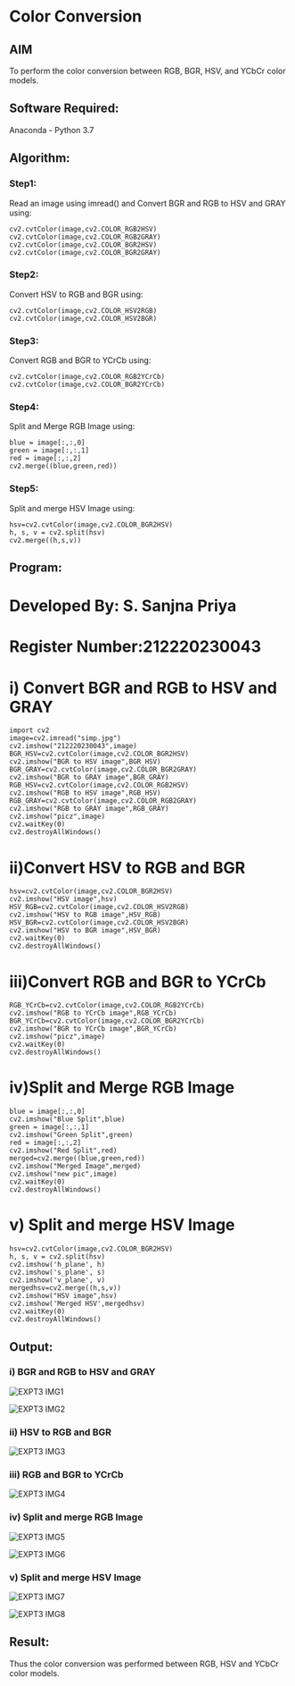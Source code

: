 # Color Conversion
## AIM
To perform the color conversion between RGB, BGR, HSV, and YCbCr color models.

## Software Required:
Anaconda - Python 3.7
## Algorithm:
### Step1:
Read an image using imread() and Convert BGR and RGB to HSV and GRAY
using:
```
cv2.cvtColor(image,cv2.COLOR_RGB2HSV)
cv2.cvtColor(image,cv2.COLOR_RGB2GRAY)
cv2.cvtColor(image,cv2.COLOR_BGR2HSV)
cv2.cvtColor(image,cv2.COLOR_BGR2GRAY)
```

### Step2:
Convert HSV to RGB and BGR
using:
```
cv2.cvtColor(image,cv2.COLOR_HSV2RGB)
cv2.cvtColor(image,cv2.COLOR_HSV2BGR)
```

### Step3:
Convert RGB and BGR to YCrCb
using:
```
cv2.cvtColor(image,cv2.COLOR_RGB2YCrCb)
cv2.cvtColor(image,cv2.COLOR_BGR2YCrCb)
```

### Step4:
Split and Merge RGB Image
using:
```
blue = image[:,:,0]
green = image[:,:,1]
red = image[:,:,2]
cv2.merge((blue,green,red))
```

### Step5:
Split and merge HSV Image
using:
```
hsv=cv2.cvtColor(image,cv2.COLOR_BGR2HSV)
h, s, v = cv2.split(hsv)
cv2.merge((h,s,v))
```

## Program:

# Developed By: S. Sanjna Priya
# Register Number:212220230043
# i) Convert BGR and RGB to HSV and GRAY
```
import cv2
image=cv2.imread("simp.jpg")
cv2.imshow("212220230043",image)
BGR_HSV=cv2.cvtColor(image,cv2.COLOR_BGR2HSV)
cv2.imshow("BGR to HSV image",BGR_HSV)
BGR_GRAY=cv2.cvtColor(image,cv2.COLOR_BGR2GRAY)
cv2.imshow("BGR to GRAY image",BGR_GRAY)
RGB_HSV=cv2.cvtColor(image,cv2.COLOR_RGB2HSV)
cv2.imshow("RGB to HSV image",RGB_HSV)
RGB_GRAY=cv2.cvtColor(image,cv2.COLOR_RGB2GRAY)
cv2.imshow("RGB to GRAY image",RGB_GRAY)
cv2.imshow("picz",image)
cv2.waitKey(0)
cv2.destroyAllWindows()
```

# ii)Convert HSV to RGB and BGR
```
hsv=cv2.cvtColor(image,cv2.COLOR_BGR2HSV)
cv2.imshow("HSV image",hsv)
HSV_RGB=cv2.cvtColor(image,cv2.COLOR_HSV2RGB)
cv2.imshow("HSV to RGB image",HSV_RGB)
HSV_BGR=cv2.cvtColor(image,cv2.COLOR_HSV2BGR)
cv2.imshow("HSV to BGR image",HSV_BGR)
cv2.waitKey(0)
cv2.destroyAllWindows()
```

# iii)Convert RGB and BGR to YCrCb
```
RGB_YCrCb=cv2.cvtColor(image,cv2.COLOR_RGB2YCrCb)
cv2.imshow("RGB to YCrCb image",RGB_YCrCb)
BGR_YCrCb=cv2.cvtColor(image,cv2.COLOR_BGR2YCrCb)
cv2.imshow("BGR to YCrCb image",BGR_YCrCb)
cv2.imshow("picz",image)
cv2.waitKey(0)
cv2.destroyAllWindows()
```

# iv)Split and Merge RGB Image
```
blue = image[:,:,0]
cv2.imshow("Blue Split",blue)
green = image[:,:,1]
cv2.imshow("Green Split",green)
red = image[:,:,2]
cv2.imshow("Red Split",red)
merged=cv2.merge((blue,green,red))
cv2.imshow("Merged Image",merged)
cv2.imshow("new pic",image)
cv2.waitKey(0)
cv2.destroyAllWindows()
```

# v) Split and merge HSV Image
```
hsv=cv2.cvtColor(image,cv2.COLOR_BGR2HSV)
h, s, v = cv2.split(hsv)
cv2.imshow('h_plane', h)
cv2.imshow('s_plane', s)
cv2.imshow('v_plane', v)
mergedhsv=cv2.merge((h,s,v))
cv2.imshow("HSV image",hsv)
cv2.imshow('Merged HSV',mergedhsv)
cv2.waitKey(0)
cv2.destroyAllWindows()
```

## Output:
### i) BGR and RGB to HSV and GRAY
![EXPT3 IMG1](https://user-images.githubusercontent.com/75234965/163677013-992dc3ba-724d-4511-8871-08f803d643be.PNG)

![EXPT3 IMG2](https://user-images.githubusercontent.com/75234965/163677022-1a0bc32a-707a-49ea-8cf6-d1e9df962876.PNG)

### ii) HSV to RGB and BGR
![EXPT3 IMG3](https://user-images.githubusercontent.com/75234965/163677032-503ea3f2-fb66-4d8e-a52e-e6d5eba2dda8.PNG)

### iii) RGB and BGR to YCrCb
![EXPT3 IMG4](https://user-images.githubusercontent.com/75234965/163677040-51cbaa0d-a794-468e-9ea8-82c6e02cdb9a.PNG)

### iv) Split and merge RGB Image
![EXPT3 IMG5](https://user-images.githubusercontent.com/75234965/163677048-c1bed602-28b1-4510-966c-9ce835c812ba.PNG)

![EXPT3 IMG6](https://user-images.githubusercontent.com/75234965/163677051-b0402cf1-06b5-488a-96c8-92e02727a2c4.PNG)

### v) Split and merge HSV Image
![EXPT3 IMG7](https://user-images.githubusercontent.com/75234965/163677060-df50bfd1-da3d-40d6-bd05-5ab755e7cc39.PNG)

![EXPT3 IMG8](https://user-images.githubusercontent.com/75234965/163677065-4394eeb0-ab10-41e2-8fa1-754cdc689de8.PNG)

## Result:
Thus the color conversion was performed between RGB, HSV and YCbCr color models.
